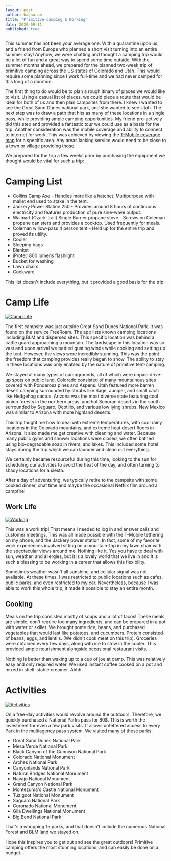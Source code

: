 ```yaml
---
layout: post
author: bagnaram
title: "Primitive Camping & Working"
date: 2020-09-11
published: true
---
```


This summer has not been your average one. With a quarantine upon us, and a
friend from Europe who planned a short visit turning into an entire summer stay!
Anyhow, we were chatting and thought a camping trip would be a lot of fun and a
great way to spend some time outside. With the summer months ahead, we prepared
for the planned two-week trip of primitive camping across the US states of
Colorado and Utah. This would require some planning since I work full-time and
we had never camped for this long of a duration.

The first thing to do would be to plan a rough itinary of places we would like
to visit. Using a casual list of places, we could piece a route that would be
ideal for both of us and then plan campsites from there. I knew I wanted to see
the Great Sand Dunes national park, and she wanted to see Utah. The next step
was to draw a path that hits as many of these locations in a single pass, while
providing ample camping opportunities. My friend pro-actively did this step and
provided a fantastic tour we could use as a basis for the trip. Another
consideration was the mobile coverage and ability to connect to internet for
work. This was achieved by viewing the [T-Mobile coverage
map](https://www.t-mobile.com/coverage/coverage-map) for a specific area. Any
areas lacking service would need to be close to a town or village providing
those.

We prepared for the trip a few weeks prior by purchasing the equipment we
thought would be vital for such a trip:

# Camping List

* Collins Camp Axe - Handles more like a hatchet. Multipurpose with mallet end
  used to stake in the tent.
* Jackery Power Station 250 - Provides around 8 hours of continuous electricity
  and features production of pure sine-wave output.
* Walmart (Ozark-trail) Single Burner propane stove - Screws on Coleman propane
  canisters and provides a cooktop. Used frequently for meals.
* Coleman willow-pass 4 person tent - Held up for the entire trip and proved
  its utility.
* Cooler
* Sleeping bags
* Blanket
* iProtec 800 lumens flashlight
* Bucket for washing
* Lawn chairs
* Cookware

This list doesn't include everything, but it provided a good basis for the trip.

# Camp Life

<a
href="https://lh3.googleusercontent.com/xbWfTt8VUc9F3p5RCENP8k75QzMyxzkMCXNETUTEwoxcrAVk68LqUMMXOxRprwiAojzB13ZOWFhuwCcO2tUHRKxztbRzxqiM8MaDjpVCcj6qDsqPO7i4hyRQGSCpW7Cv6k2uKfgSdJSXVDb29sus5737mOIyw5pErtgLXUErdfFTA5EmYoqESrfHbJ149lWv9V1hsb7oypJzRbQwSQkan-cOYXb7AyFM91yPSF58AdGAS2UWd0GjgiLxerPMyjr-i5N5TT1WsSsq4wukyVCMDhFZ5rXoE3qc6Dzg7zINwgHSoS6ekRWAOmDo7jiAdW7NuThpcSUUR9LqHBk5Ii9lQxpzEocRncW3x_tNKqrj-6vH8xpsiOGtR2juZBR1qRyjVsIs0b3hRaXsC6Vzhp6Np16U8T5FeAUc7BAG6SLL4KO-ZIxCT55u9jbY7OzF5Rz_Qenp1vjLb3C9CzotGbEWLhZ-euTm1-FWWJAok8acd1riir2eIqB2fBm5D5_eT7p0nlhQgcxHUmvWcPo5UFFE6m07L4xfsd2hHUxEtk08xC_HrsJabDyStn4GV8LWZ1CxlpwJnA_VkDUI5kBBz3XCuanANueuOphzPQuxOyNX_v2k_-EqwLRZqRsjPY4RBx5izcM9NajVSid8C_kUu0aY99O6k76AMcLjoVr99zVws2sEh7taoL3qt1kHTeB8=w2288-h1287-no?authuser=0"><img
src="https://lh3.googleusercontent.com/xbWfTt8VUc9F3p5RCENP8k75QzMyxzkMCXNETUTEwoxcrAVk68LqUMMXOxRprwiAojzB13ZOWFhuwCcO2tUHRKxztbRzxqiM8MaDjpVCcj6qDsqPO7i4hyRQGSCpW7Cv6k2uKfgSdJSXVDb29sus5737mOIyw5pErtgLXUErdfFTA5EmYoqESrfHbJ149lWv9V1hsb7oypJzRbQwSQkan-cOYXb7AyFM91yPSF58AdGAS2UWd0GjgiLxerPMyjr-i5N5TT1WsSsq4wukyVCMDhFZ5rXoE3qc6Dzg7zINwgHSoS6ekRWAOmDo7jiAdW7NuThpcSUUR9LqHBk5Ii9lQxpzEocRncW3x_tNKqrj-6vH8xpsiOGtR2juZBR1qRyjVsIs0b3hRaXsC6Vzhp6Np16U8T5FeAUc7BAG6SLL4KO-ZIxCT55u9jbY7OzF5Rz_Qenp1vjLb3C9CzotGbEWLhZ-euTm1-FWWJAok8acd1riir2eIqB2fBm5D5_eT7p0nlhQgcxHUmvWcPo5UFFE6m07L4xfsd2hHUxEtk08xC_HrsJabDyStn4GV8LWZ1CxlpwJnA_VkDUI5kBBz3XCuanANueuOphzPQuxOyNX_v2k_-EqwLRZqRsjPY4RBx5izcM9NajVSid8C_kUu0aY99O6k76AMcLjoVr99zVws2sEh7taoL3qt1kHTeB8=w2288-h1287-no?authuser=0"
alt="Camp Life" class="inline"/></a>

The first campsite was just outside Great Sand Dunes National Park. It was found
on the service FreeRoam. The app lists known camping locations including BLM and
dispersed sites. This specific location was behind a cattle guard approaching a
mountain. The landscape in this location was so vast and upon arrival we battled
gusting winds while cooking and setting up the tent. However, the views were
incredibly stunning. This was the point the freedom that camping provides really
began to show. The ability to stay in these locations was only enabled by the
nature of primitive tent-camping.

We stayed at many types of campgrounds, all of which were unpaid drive-up spots
on public land. Colorado consisted of many mountainous sites covered with
Ponderosa pines and Aspens. Utah featured more barren desert camping surrounded
by shrubs like Sage, Juniper, and small cacti like Hedgehog cactus. Arizona was
the most diverse state featuring cool pinion forests in the northern areas, and
hot Sonoran deserts in the south surrounded by Seguaro, Ocotillo, and various
low lying shrubs. New Mexico was similar to Arizona with more highland deserts.

This trip taught me how to deal with extreme temperatures, with cool rainy
locations in the Colorado mountains, and extreme heat desert floors in Arizona.
It also made me get creative with cleaning and water. Because many public gyms
and shower locations were closed, we often bathed using bio-degradable soap in
rivers, and lakes. This included some hotel stays during the trip which we can
launder and clean out everything.

We certainly became resourceful during this time, looking to the sun for
scheduling our activities to avoid the heat of the day, and often turning to
shady locations for a siesta.

After a day of adventuring, we typically retire to the campsite with some cooked
dinner, chat time and maybe the occasional Netflix film around a campfire!

## Work Life

<a
href="https://lh3.googleusercontent.com/xgeNh94JfOSIvtPcf-_ig68G0sG7a9QuOLbT86duHZC5kdkgjx0k6HvHTwE3VVpkmWhdYK21dEx0gcLW5jxvQJO8ydzMHZwhNKbtyeeP-wgdHxhgrK8ndgHquodMSid7guNNPpjYTqrpk51kpE6T84cXYLv_MUQLqzSf4GEzJfxXq9AErHeELYBz99TY28cJJ_OIwELcUvrXfbdVbley0wMSfLH5AL7idhjU6y0nhcMQ7olpbuN7XiipDXkPN_rJjnpZSaqUS9KXI1_f7tem-UHCxN8PhwwTXsFaGp-Mh8GxGXeNc1pScYYiEM4TV5vEpbQ6ziEXg5dNJMeM_mrWLTfvFLUOUaRc6h9niUTkAdMamKlj6yd1__zOfKeOXrVz95fyEBqEO23mXU-3A7chyzHqZenpik6PI0dky5tL4c5p4jn26Qr7dYiYzBNi997vRzS7aocdL2AxGtKZKwyTkBuzw7EI_WrAK9Gf0FNHKzvYCRv77g-L6r6t9Bzh9luFSYb0ilyPuLOEdUyLIx2JbLmU9yYFJXPOmtKDXhpULuYLhwaVCcSGO-DfvnPHdEOBBVX1-bxTR9aZR9phDqIz6KJLwCLPHjouWgAY3_DOIzeEhLAoz69R9zrUpgk15ePF-jqCTxzCN2l2zn-mbB4MhTDHITU-dJFpr2gyukKdjZCZqDXooImzs_aYIzI7=w2288-h1287-no?authuser=0">
<img
src="https://lh3.googleusercontent.com/xgeNh94JfOSIvtPcf-_ig68G0sG7a9QuOLbT86duHZC5kdkgjx0k6HvHTwE3VVpkmWhdYK21dEx0gcLW5jxvQJO8ydzMHZwhNKbtyeeP-wgdHxhgrK8ndgHquodMSid7guNNPpjYTqrpk51kpE6T84cXYLv_MUQLqzSf4GEzJfxXq9AErHeELYBz99TY28cJJ_OIwELcUvrXfbdVbley0wMSfLH5AL7idhjU6y0nhcMQ7olpbuN7XiipDXkPN_rJjnpZSaqUS9KXI1_f7tem-UHCxN8PhwwTXsFaGp-Mh8GxGXeNc1pScYYiEM4TV5vEpbQ6ziEXg5dNJMeM_mrWLTfvFLUOUaRc6h9niUTkAdMamKlj6yd1__zOfKeOXrVz95fyEBqEO23mXU-3A7chyzHqZenpik6PI0dky5tL4c5p4jn26Qr7dYiYzBNi997vRzS7aocdL2AxGtKZKwyTkBuzw7EI_WrAK9Gf0FNHKzvYCRv77g-L6r6t9Bzh9luFSYb0ilyPuLOEdUyLIx2JbLmU9yYFJXPOmtKDXhpULuYLhwaVCcSGO-DfvnPHdEOBBVX1-bxTR9aZR9phDqIz6KJLwCLPHjouWgAY3_DOIzeEhLAoz69R9zrUpgk15ePF-jqCTxzCN2l2zn-mbB4MhTDHITU-dJFpr2gyukKdjZCZqDXooImzs_aYIzI7=w2288-h1287-no?authuser=0"
alt="Working" class="inline"/></a>

This was a work trip! That means I needed to log in and answer calls and
customer meetings. This was all made possible with the T-Mobile tethering on my
phone, and the Jackery power station. In fact, some of my favorite work
experiences involved sitting on a mountain-top in my lawn chair with the
spectacular views around me. Nothing like it. Yes you have to deal with sun,
weather, and allergies, but it is a lovely world that we live in and it is such
a blessing to be working in a career that allows this flexibility.

Sometimes weather wasn't all sunshine, and cellular signal was not available. At
these times, I was restricted to public locations such as cafes, public parks,
and even restricted to my car. Nevertheless, because I was able to work this
whole trip, it made it possible to stay an entire month.

## Cooking

Meals on the trip consisted mostly of soups and a lot of tacos! These meals are
simple, don't require too many ingredients, and can be prepared in a pot with
water or skillet. We brought some rice, beans, and purchased vegetables that
would last like potatoes, and cucumbers. Protein consisted of beans, eggs, and
lentils. (We didn't cook meat on this trip). Groceries were obtained every few
days, along with ice to stow in the cooler. This provided ample nourishment
alongside occasional restaurant visits.

Nothing is better than waking up to a cup of joe at camp. This was relatively
easy and only required water. We used instant coffee cooked on a pot and mixed
in shelf-stable creamer. Ahhh.

# Activities

<a href="https://lh3.googleusercontent.com/dHricybrEcT-3G1vOUX903WL4KJTGVH35VxqM51B5-sRfYRhinfPyDBTVYgGAWcLT5GjiJfv3Ym0o8igWE7ACoOD_8velSXB1yS5zhK_n7DhY12un8x50xLtSV8p_oNlu2oYkebCvM5Zkup-S29IquRs37xDFFsKtYxTIw6OIStUbErcDjyR5jyqb5YrZ4Tj47lLB15WdeDbWS7h70-TD37CtW1Sw6AwZoShcO-_kMH0IMe-BfDQuqvp4chtHoCwuNc3q7ckCSn59hU955w1AtvBso0zYb7cC6qtHBm3XiBJ_JDEJOex3aZfLd3L4VvxJIDSEG20Y11rqYaQWAFkOqVi8vBpMod4YAas_U8zkNBV1iwdA96H2bc7onfShU8B-ytLrA9gL4MJM-yc8vn3Le_bt8NH-Hlp2iTIZw7KECf4ldKPzFaHV0oXFTOL61UBcuqAPVu9FVpKdiOGLTDjXJocaGczhYvu_criEhqPQyBfBLD9VUOu1uoVrrqu7fHqDXFsyv5r4oZ3wHKjLvu2xm365vCEvY7-6sBUYk3IiQPpGi45h_4I-5MFpJG06ubxcAShjAS5B3FWimGL54GFb6go4-9VK8ZqzL_bWntoUNmA_CnH_xqSUKbLpPlCWBRkQjueq4IlVD2vfJcJQW695-ylQ7ZtNDnoNt5oIDHf6J4tnQYcsNvaiJOYU9Fx=w2288-h1287-no?authuser=0"><img
src="https://lh3.googleusercontent.com/dHricybrEcT-3G1vOUX903WL4KJTGVH35VxqM51B5-sRfYRhinfPyDBTVYgGAWcLT5GjiJfv3Ym0o8igWE7ACoOD_8velSXB1yS5zhK_n7DhY12un8x50xLtSV8p_oNlu2oYkebCvM5Zkup-S29IquRs37xDFFsKtYxTIw6OIStUbErcDjyR5jyqb5YrZ4Tj47lLB15WdeDbWS7h70-TD37CtW1Sw6AwZoShcO-_kMH0IMe-BfDQuqvp4chtHoCwuNc3q7ckCSn59hU955w1AtvBso0zYb7cC6qtHBm3XiBJ_JDEJOex3aZfLd3L4VvxJIDSEG20Y11rqYaQWAFkOqVi8vBpMod4YAas_U8zkNBV1iwdA96H2bc7onfShU8B-ytLrA9gL4MJM-yc8vn3Le_bt8NH-Hlp2iTIZw7KECf4ldKPzFaHV0oXFTOL61UBcuqAPVu9FVpKdiOGLTDjXJocaGczhYvu_criEhqPQyBfBLD9VUOu1uoVrrqu7fHqDXFsyv5r4oZ3wHKjLvu2xm365vCEvY7-6sBUYk3IiQPpGi45h_4I-5MFpJG06ubxcAShjAS5B3FWimGL54GFb6go4-9VK8ZqzL_bWntoUNmA_CnH_xqSUKbLpPlCWBRkQjueq4IlVD2vfJcJQW695-ylQ7ZtNDnoNt5oIDHf6J4tnQYcsNvaiJOYU9Fx=w2288-h1287-no?authuser=0"
alt="Activities" class="inline"/></a>

On a free-day activities would revolve around the outdoors. Therefore, we
quickly purchased a National Parks pass for 80$. This is worth the investment
for even a few park visits. It allows unfettered access to every Park in the
multiagency pass system. We visited many of these parks:

* Great Sand Dunes National Park
* Mesa Verde National Park
* Black Canyon of the Gunnison National Park
* Colorado National Monument
* Arches National Park
* Canyonlands National Park
* Natural Bridges National Monument
* Navajo National Monument
* Grand Canyon National Park
* Montezuma's Castle National Monument
* Tuzigoot National Monument
* Saguaro National Park
* Coronado National Monument
* Gila Dwellings National Monument
* Big Bend National Park

That's a whopping 15 parks, and that doesn't include the numerous National
Forest and BLM land we stayed on.

Hope this inspires you to get out and see the great outdoors! Primitive camping
offers the most stunning locations, and can easily be done on a budget.
